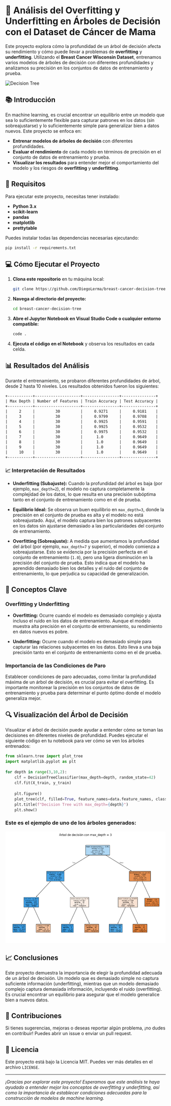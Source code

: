 
# 🌟 Análisis del Overfitting y Underfitting en Árboles de Decisión con el Dataset de Cáncer de Mama

Este proyecto explora cómo la profundidad de un árbol de decisión afecta su rendimiento y cómo puede llevar a problemas de **overfitting** y **underfitting**. Utilizando el **Breast Cancer Wisconsin Dataset**, entrenamos varios modelos de árboles de decisión con diferentes profundidades y analizamos su precisión en los conjuntos de datos de entrenamiento y prueba.

![Decision Tree](https://storage.googleapis.com/kaggle-datasets-images/180/384/3da2510581f9d3b902307ff8d06fe327/dataset-cover.jpg)

## 📚 Introducción

En machine learning, es crucial encontrar un equilibrio entre un modelo que sea lo suficientemente flexible para capturar patrones en los datos (sin sobreajustarse) y lo suficientemente simple para generalizar bien a datos nuevos. Este proyecto se enfoca en:

- **Entrenar modelos de árboles de decisión** con diferentes profundidades.
- **Evaluar el rendimiento** de cada modelo en términos de precisión en el conjunto de datos de entrenamiento y prueba.
- **Visualizar los resultados** para entender mejor el comportamiento del modelo y los riesgos de **overfitting** y **underfitting**.

## 🚀 Requisitos

Para ejecutar este proyecto, necesitas tener instalado:

- **Python 3.x**
- **scikit-learn**
- **pandas**
- **matplotlib**
- **prettytable**

Puedes instalar todas las dependencias necesarias ejecutando:

```bash
pip install -r requirements.txt
```

## 💻 Cómo Ejecutar el Proyecto

1. **Clona este repositorio** en tu máquina local:

    ```bash
    git clone https://github.com/DiegoLerma/breast-cancer-decision-tree.git
    ```

2. **Navega al directorio del proyecto:**

    ```bash
    cd breast-cancer-decision-tree
    ```

3. **Abre el Jupyter Notebook en Visual Studio Code o cualquier entorno compatible:**

    ```bash
    code .
    ```

4. **Ejecuta el código en el Notebook** y observa los resultados en cada celda.

## 📊 Resultados del Análisis

Durante el entrenamiento, se probaron diferentes profundidades de árbol, desde 2 hasta 10 niveles. Los resultados obtenidos fueron los siguientes:

```plaintext
+-----------+--------------------+----------------+---------------+
| Max Depth | Number of Features | Train Accuracy | Test Accuracy |
+-----------+--------------------+----------------+---------------+
|     2     |         30         |     0.9271     |     0.9181    |
|     3     |         30         |     0.9799     |     0.9708    |
|     4     |         30         |     0.9925     |     0.9591    |
|     5     |         30         |     0.9925     |     0.9532    |
|     6     |         30         |     0.9975     |     0.9532    |
|     7     |         30         |      1.0       |     0.9649    |
|     8     |         30         |      1.0       |     0.9649    |
|     9     |         30         |      1.0       |     0.9649    |
|     10    |         30         |      1.0       |     0.9649    |
+-----------+--------------------+----------------+---------------+
```

### 📈 Interpretación de Resultados

- **Underfitting (Subajuste):** Cuando la profundidad del árbol es baja (por ejemplo, `max_depth=2`), el modelo no captura completamente la complejidad de los datos, lo que resulta en una precisión subóptima tanto en el conjunto de entrenamiento como en el de prueba.

- **Equilibrio Ideal:** Se observa un buen equilibrio en `max_depth=3`, donde la precisión en el conjunto de prueba es alta y el modelo no está sobreajustado. Aquí, el modelo captura bien los patrones subyacentes en los datos sin ajustarse demasiado a las particularidades del conjunto de entrenamiento.

- **Overfitting (Sobreajuste):** A medida que aumentamos la profundidad del árbol (por ejemplo, `max_depth=7` y superior), el modelo comienza a sobreajustarse. Esto se evidencia por la precisión perfecta en el conjunto de entrenamiento (`1.0`), pero una ligera disminución en la precisión del conjunto de prueba. Esto indica que el modelo ha aprendido demasiado bien los detalles y el ruido del conjunto de entrenamiento, lo que perjudica su capacidad de generalización.

## 🧠 Conceptos Clave

### Overfitting y Underfitting

- **Overfitting:** Ocurre cuando el modelo es demasiado complejo y ajusta incluso el ruido en los datos de entrenamiento. Aunque el modelo muestra alta precisión en el conjunto de entrenamiento, su rendimiento en datos nuevos es pobre.

- **Underfitting:** Ocurre cuando el modelo es demasiado simple para capturar las relaciones subyacentes en los datos. Esto lleva a una baja precisión tanto en el conjunto de entrenamiento como en el de prueba.

### Importancia de las Condiciones de Paro

Establecer condiciones de paro adecuadas, como limitar la profundidad máxima de un árbol de decisión, es crucial para evitar el overfitting. Es importante monitorear la precisión en los conjuntos de datos de entrenamiento y prueba para determinar el punto óptimo donde el modelo generaliza mejor.

## 🔍 Visualización del Árbol de Decisión

Visualizar el árbol de decisión puede ayudar a entender cómo se toman las decisiones en diferentes niveles de profundidad. Puedes ejecutar el siguiente código en tu notebook para ver cómo se ven los árboles entrenados:

```python
from sklearn.tree import plot_tree
import matplotlib.pyplot as plt

for depth in range(3,10,2):
    clf = DecisionTreeClassifier(max_depth=depth, random_state=42)
    clf.fit(X_train, y_train)
    
    plt.figure()
    plot_tree(clf, filled=True, feature_names=data.feature_names, class_names=data.target_names)
    plt.title(f"Decision Tree with max_depth={depth}")
    plt.show()
```

### Este es el ejemplo de uno de los árboles generados:

![Arbol de profundidad 3](output.png)

## 📈 Conclusiones

Este proyecto demuestra la importancia de elegir la profundidad adecuada de un árbol de decisión. Un modelo que es demasiado simple no captura suficiente información (underfitting), mientras que un modelo demasiado complejo captura demasiada información, incluyendo el ruido (overfitting). Es crucial encontrar un equilibrio para asegurar que el modelo generalice bien a nuevos datos.

## 💬 Contribuciones

Si tienes sugerencias, mejoras o deseas reportar algún problema, ¡no dudes en contribuir! Puedes abrir un issue o enviar un pull request.

## 📄 Licencia

Este proyecto está bajo la Licencia MIT. Puedes ver más detalles en el archivo `LICENSE`.

---

*¡Gracias por explorar este proyecto! Esperamos que este análisis te haya ayudado a entender mejor los conceptos de overfitting y underfitting, así como la importancia de establecer condiciones adecuadas para la construcción de modelos de machine learning.*
